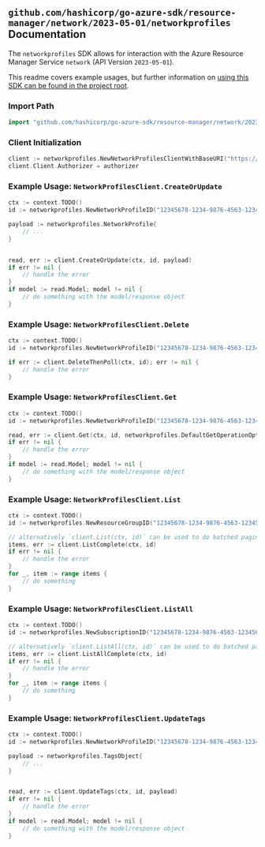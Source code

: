 
## `github.com/hashicorp/go-azure-sdk/resource-manager/network/2023-05-01/networkprofiles` Documentation

The `networkprofiles` SDK allows for interaction with the Azure Resource Manager Service `network` (API Version `2023-05-01`).

This readme covers example usages, but further information on [using this SDK can be found in the project root](https://github.com/hashicorp/go-azure-sdk/tree/main/docs).

### Import Path

```go
import "github.com/hashicorp/go-azure-sdk/resource-manager/network/2023-05-01/networkprofiles"
```


### Client Initialization

```go
client := networkprofiles.NewNetworkProfilesClientWithBaseURI("https://management.azure.com")
client.Client.Authorizer = authorizer
```


### Example Usage: `NetworkProfilesClient.CreateOrUpdate`

```go
ctx := context.TODO()
id := networkprofiles.NewNetworkProfileID("12345678-1234-9876-4563-123456789012", "example-resource-group", "networkProfileValue")

payload := networkprofiles.NetworkProfile{
	// ...
}


read, err := client.CreateOrUpdate(ctx, id, payload)
if err != nil {
	// handle the error
}
if model := read.Model; model != nil {
	// do something with the model/response object
}
```


### Example Usage: `NetworkProfilesClient.Delete`

```go
ctx := context.TODO()
id := networkprofiles.NewNetworkProfileID("12345678-1234-9876-4563-123456789012", "example-resource-group", "networkProfileValue")

if err := client.DeleteThenPoll(ctx, id); err != nil {
	// handle the error
}
```


### Example Usage: `NetworkProfilesClient.Get`

```go
ctx := context.TODO()
id := networkprofiles.NewNetworkProfileID("12345678-1234-9876-4563-123456789012", "example-resource-group", "networkProfileValue")

read, err := client.Get(ctx, id, networkprofiles.DefaultGetOperationOptions())
if err != nil {
	// handle the error
}
if model := read.Model; model != nil {
	// do something with the model/response object
}
```


### Example Usage: `NetworkProfilesClient.List`

```go
ctx := context.TODO()
id := networkprofiles.NewResourceGroupID("12345678-1234-9876-4563-123456789012", "example-resource-group")

// alternatively `client.List(ctx, id)` can be used to do batched pagination
items, err := client.ListComplete(ctx, id)
if err != nil {
	// handle the error
}
for _, item := range items {
	// do something
}
```


### Example Usage: `NetworkProfilesClient.ListAll`

```go
ctx := context.TODO()
id := networkprofiles.NewSubscriptionID("12345678-1234-9876-4563-123456789012")

// alternatively `client.ListAll(ctx, id)` can be used to do batched pagination
items, err := client.ListAllComplete(ctx, id)
if err != nil {
	// handle the error
}
for _, item := range items {
	// do something
}
```


### Example Usage: `NetworkProfilesClient.UpdateTags`

```go
ctx := context.TODO()
id := networkprofiles.NewNetworkProfileID("12345678-1234-9876-4563-123456789012", "example-resource-group", "networkProfileValue")

payload := networkprofiles.TagsObject{
	// ...
}


read, err := client.UpdateTags(ctx, id, payload)
if err != nil {
	// handle the error
}
if model := read.Model; model != nil {
	// do something with the model/response object
}
```
